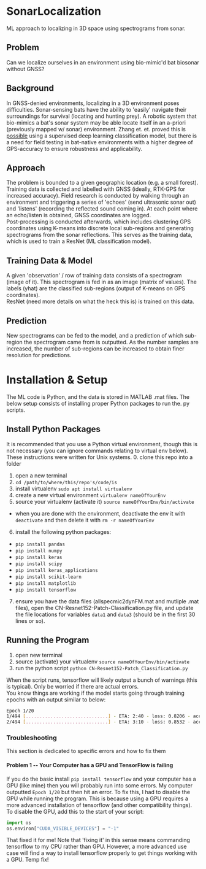 # SonarLocalization
ML approach to localizing in 3D space using spectrograms from sonar.

## Problem
Can we localize ourselves in an environment using bio-mimic'd bat biosonar without GNSS?

## Background
In GNSS-denied environments, localizing in a 3D environment poses difficulties. Sonar-sensing bats have the ability to 'easily' navigate their surroundings for survival (locating and hunting prey). A robotic system that bio-mimics a bat's sonar system may be able locate itself in an a-priori (previously mapped w/ sonar) environment. Zhang et. et. proved this is [possible](https://iopscience.iop.org/article/10.1088/1748-3190/acb51f/meta) using a supervised deep learning classification model, but there is a need for field testing in bat-native environments with a higher degree of GPS-accuracy to ensure robustness and applicability.

## Approach
The problem is bounded to a given geographic location (e.g. a small forest). Training data is collected and labelled with GNSS (ideally, RTK-GPS for increased accuracy). Field research is conducted by walking through an environment and triggering a series of 'echoes' (send ultrasonic sonar out) and 'listens' (recording the reflected sound coming in). At each point where an echo/listen is obtained, GNSS coordinates are logged.  
Post-processing is conducted afterwards, which includes clustering GPS coordinates using K-means into discrete local sub-regions and generating spectrograms from the sonar reflections. This serves as the training data, which is used to train a ResNet (ML classification model).  

## Training Data & Model
A given 'observation' / row of training data consists of a spectrogram (image of it). This spectrogram is fed in as an image (matrix of values). The labels (yhat) are the classified sub-regions (output of K-means on GPS coordinates).  
ResNet (need more details on what the heck this is) is trained on this data.

## Prediction
New spectrograms can be fed to the model, and a prediction of which sub-region the spectrogram came from is outputted. As the number samples are increased, the number of sub-regions can be increased to obtain finer resolution for predictions. 

# Installation & Setup
The ML code is Python, and the data is stored in MATLAB .mat files. The below setup consists of installing proper Python packages to run the. py scripts. 

## Install Python Packages
It is recommended that you use a Python virtual environment, though this is not necessary (you can ignore commands relating to virtual env below). These instructions were written for Unix systems.
0. clone this repo into a folder
1. open a new terminal
2. ```cd /path/to/where/this/repo's/code/is```
3. install virtualenv ```sudo apt install virtualenv```
4. create a new virtual environment ```virtualenv nameOfYourEnv```
5. source your virtualenv (activate it) ```source nameOfYourEnv/bin/activate```
- when you are done with the environment, deactivate the env it with ```deactivate``` and then delete it with ```rm -r nameOfYourEnv```
6. install the following python packages:
- ```pip install pandas```
- ```pip install numpy```
- ```pip install keras```
- ```pip install scipy```
- ```pip install keras_applications```
- ```pip install scikit-learn```
- ```pip install matplotlib```
- ```pip install tensorflow```

7. ensure you have the data files (allspecmic2dynFM.mat and mutliple .mat files), open the CN-Resnet152-Patch-Classification.py file, and update the file locations for variables `data1` and `data3` (should be in the first 30 lines or so).

## Running the Program
1. open new terminal
2. source (activate) your virtualenv `source nameOfYourEnv/bin/activate`
3. run the python script `python CN-Resnet152-Patch_Classification.py`

When the script runs, tensorflow will likely output a bunch of warnings (this is typical). Only be worried if there are actual errors.  
You know things are working if the model starts going through training epochs with an output similar to below:
```bash
Epoch 1/20
1/494 [..............................] - ETA: 2:40 - loss: 0.8206 - accuracy: 0.703
2/494 [..............................] - ETA: 3:10 - loss: 0.8532 - accuracy: 0.664  
  ```

### Troubleshooting
This section is dedicated to specific errors and how to fix them

#### Problem 1 -- Your Computer has a GPU and TensorFlow is failing
If you do the basic install `pip install tensorflow` and your computer has a GPU (like mine) then you will probably run into some errors. My computer outputted `Epoch 1/20` but then hit an error. To fix this, I had to disable the GPU while running the program. This is because using a GPU requires a more advanced installation of tensorflow (and other compatibility things). To disable the GPU, add this to the start of your script:
```python
import os
os.environ["CUDA_VISIBLE_DEVICES"] = "-1"
```
That fixed it for me! Note that 'fixing it' in this sense means commanding tensorflow to my CPU rather than GPU. However, a more advanced use case will find a way to install tensorflow properly to get things working with a GPU. Temp fix!
